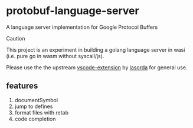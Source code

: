 # protobuf-language-server

A language server implementation for Google Protocol Buffers

> [!CAUTION]
> This project is an experiment in building a golang language server in wasi (i.e. pure go in wasm without syscall/js).
>
> Please use the the upstream [vscode-extension](https://github.com/lasorda/protobuf-language-server) by [lasorda](https://github.com/lasorda) for general use.

## features

1. documentSymbol
2. jump to defines
3. format files with retab
4. code completion

